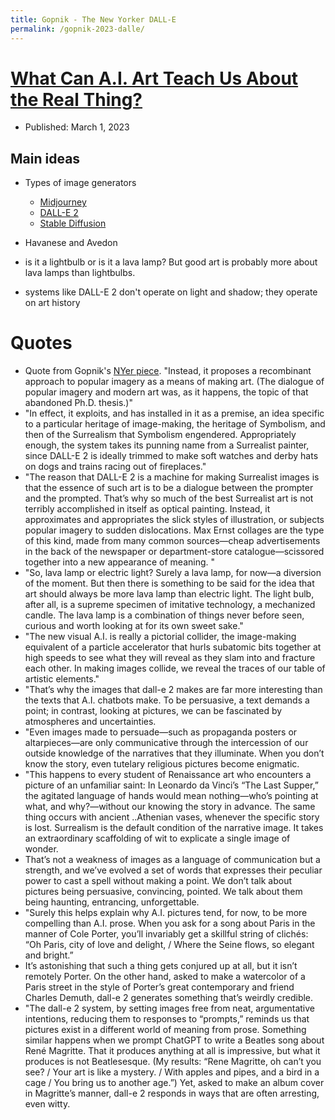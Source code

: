 ```yaml
---
title: Gopnik - The New Yorker DALL-E
permalink: /gopnik-2023-dalle/
---
```

# [What Can A.I. Art Teach Us About the Real Thing?](https://www.newyorker.com/culture/cultural-comment/what-can-ai-art-teach-us-about-the-real-thing)
* Published: March 1, 2023

## Main ideas
* Types of image generators
	* [Midjourney](https://en.wikipedia.org/wiki/Midjourney)
	* [DALL-E 2](https://en.wikipedia.org/wiki/DALL-E)
	* [Stable Diffusion](https://en.wikipedia.org/wiki/Stable_Diffusion)

* Havanese and Avedon
* is it a lightbulb or is it a lava lamp? But good art is probably more about lava lamps than lightbulbs.
* systems like DALL-E 2 don't operate on light and shadow; they operate on art history


# Quotes
* Quote from Gopnik's [NYer piece](https://www.newyorker.com/culture/cultural-comment/what-can-ai-art-teach-us-about-the-real-thing). "Instead, it proposes a recombinant approach to popular imagery as a means of making art. (The dialogue of popular imagery and modern art was, as it happens, the topic of that abandoned Ph.D. thesis.)"
* "In effect, it exploits, and has installed in it as a premise, an idea specific to a particular heritage of image-making, the heritage of Symbolism, and then of the Surrealism that Symbolism engendered. Appropriately enough, the system takes its punning name from a Surrealist painter, since DALL-E 2 is ideally trimmed to make soft watches and derby hats on dogs and trains racing out of fireplaces."
* "The reason that DALL-E 2 is a machine for making Surrealist images is that the essence of such art is to be a dialogue between the prompter and the prompted. That’s why so much of the best Surrealist art is not terribly accomplished in itself as optical painting. Instead, it approximates and appropriates the slick styles of illustration, or subjects popular imagery to sudden dislocations. Max Ernst collages are the type of this kind, made from many common sources—cheap advertisements in the back of the newspaper or department-store catalogue—scissored together into a new appearance of meaning. "
* "So, lava lamp or electric light? Surely a lava lamp, for now—a diversion of the moment. But then there is something to be said for the idea that art should always be more lava lamp than electric light. The light bulb, after all, is a supreme specimen of imitative technology, a mechanized candle. The lava lamp is a combination of things never before seen, curious and worth looking at for its own sweet sake."
* "The new visual A.I. is really a pictorial collider, the image-making equivalent of a particle accelerator that hurls subatomic bits together at high speeds to see what they will reveal as they slam into and fracture each other. In making images collide, we reveal the traces of our table of artistic elements."
* "That’s why the images that dall-e 2 makes are far more interesting than the texts that A.I. chatbots make. To be persuasive, a text demands a point; in contrast, looking at pictures, we can be fascinated by atmospheres and uncertainties. 
* "Even images made to persuade—such as propaganda posters or altarpieces—are only communicative through the intercession of our outside knowledge of the narratives that they illuminate. When you don’t know the story, even tutelary religious pictures become enigmatic. 
* "This happens to every student of Renaissance art who encounters a picture of an unfamiliar saint: In Leonardo da Vinci’s “The Last Supper,” the agitated language of hands would mean nothing—who’s pointing at what, and why?—without our knowing the story in advance. The same thing occurs with ancient ..Athenian vases, whenever the specific story is lost. Surrealism is the default condition of the narrative image. It takes an extraordinary scaffolding of wit to explicate a single image of wonder. 
* That’s not a weakness of images as a language of communication but a strength, and we’ve evolved a set of words that expresses their peculiar power to cast a spell without making a point. We don’t talk about pictures being persuasive, convincing, pointed. We talk about them being haunting, entrancing, unforgettable.
* "Surely this helps explain why A.I. pictures tend, for now, to be more compelling than A.I. prose. When you ask for a song about Paris in the manner of Cole Porter, you’ll invariably get a skillful string of clichés: 
“Oh Paris, city of love and delight, / Where the Seine flows, so elegant and bright.” 
* It’s astonishing that such a thing gets conjured up at all, but it isn’t remotely Porter.  On the other hand, asked to make a watercolor of a Paris street in the style of Porter’s great contemporary and friend Charles Demuth, dall-e 2 generates something that’s weirdly credible. 
* "The dall-e 2 system, by setting images free from neat, argumentative intentions, reducing them to responses to “prompts,” reminds us that pictures exist in a different world of meaning from prose. Something similar happens when we prompt ChatGPT to write a Beatles song about René Magritte. That it produces anything at all is impressive, but what it produces is not Beatlesesque. (My results: “Rene Magritte, oh can’t you see? / Your art is like a mystery. / With apples and pipes, and a bird in a cage / You bring us to another age.”) Yet, asked to make an album cover in Magritte’s manner, dall-e 2 responds in ways that are often arresting, even witty.

